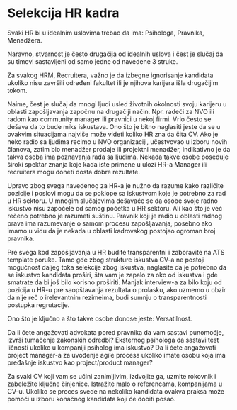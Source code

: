 # Selekcija HR kadra

Svaki HR bi u idealnim uslovima trebao da ima: Psihologa, Pravnika, Menadžera.

Naravno, stvarnost je često drugačija od idealnih uslova i čest je slučaj da su timovi sastavljeni od samo jedne od navedene 3 struke.

Za svakog HRM, Recruitera, važno je da izbegne ignorisanje kandidata ukoliko nisu završili određeni fakultet ili je njihova karijera išla drugačijim tokom.

Naime, čest je slučaj da mnogi ljudi usled životnih okolnosti svoju karijeru u oblasti zapošljavanja započnu na drugačiji način. Npr. radeći za NVO ili radom kao community manager ili pravnici u nekoj firmi. Vrlo često se dešava da to bude miks iskustava. Ono što je bitno naglasiti jeste da se u ovakvim situacijama najviše može videti koliko HR zna da čita CV. Ako je neko radio sa ljudima recimo u NVO organizaciji, učestvovao u izboru novih članova, zatim bio menadžer prodaje ili projektni menadžer, indikativno je da takva osoba ima poznavanja rada sa ljudima. Nekada takve osobe poseduje široki spektar znanja koje kada iste primene u ulozi HR-a Manager ili recruitera mogu doneti dosta dobre rezultate. 

Upravo zbog svega navedenog za HR-a je nužno da razume kako različite pozicije i poslovi mogu da se poklope sa iskustvom koje je potrebno za rad u HR sektoru. U mnogim slučajevima dešavaće se da osobe svoje radno iskustvo nisu započele od samog početka u HR sektoru. Ali kao što je već rečeno potrebno je razumeti suštinu. Pravnik koji je radio u oblasti radnog prava ima razumevanje o samom procesu zapošljavanja, posebno ako imamo u vidu da je nekada u oblasti kadrovskog postojao ogroman broj pravnika. 

Pre svega kod zapošljavanja u HR budite transparentni i zaboravite na ATS template poruke. Tamo gde zbog strukture iskustva CV-a ne postoji mogućnost daljeg toka selekcije zbog iskustva, naglasite da je potrebno da se iskustvo kandidata proširi, šta vam je zapalo za oko od iskustva i gde smatrate da bi još bilo korisno proširiti. Manjak interview-a za bilo koju od pozicija u HR-u pre saopštavanja rezultata o prolasku, ako uzmemo u obzir da nije reč o irelevantnim rezimeima, budi sumnju o transparentnosti postupka regrutacije. 

Ono što je ključno a što takve osobe donose jeste: Versatilnost.

Da li ćete angažovati advokata pored pravnika da vam sastavi punomoćje, izvrši tumačenje zakonskih odredbi? Eksternog psihologa da sastavi test ličnosti ukoliko u kompaniji psiholog ima iskustvo? Da li ćete angažovati project manager-a za uvođenje agile procesa ukoliko imate osobu koja ima pređašnje iskustvo kao project/product manager?

Za svaki CV koji vam se učini zanimljivim, izdvojite ga, uzmite rokovnik i zabeležite ključne činjenice. Istražite malo o referencama, kompanijama u CV-u. Ukoliko se proces svede na nekoliko kandidata ovakva praksa može pomoći u izboru konačnog kandidata koji će dobiti posao. 



